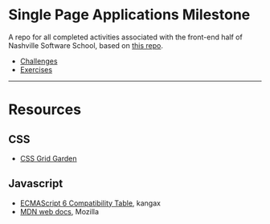 # Single Page Applications Milestone

A repo for all completed activities associated with the front-end half of Nashville Software School, based on [this repo](https://github.com/nashville-software-school/front-end-milestones/tree/master/2-single-page-applications).

- [Challenges](challenges)
- [Exercises](exercises)

---

# Resources

## CSS
- [CSS Grid Garden](http://cssgridgarden.com/)

## Javascript
- [ECMAScript 6 Compatibility Table](https://kangax.github.io/compat-table/es6/), kangax
- [MDN web docs](https://developer.mozilla.org/en-US/), Mozilla